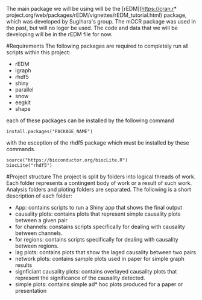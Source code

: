 
The main package we will be using will be the [rEDM](https://cran.r* project.org/web/packages/rEDM/vignettes/rEDM_tutorial.html) package, which was developed by Sugihara's group. The mCCR package was used in the past, but will no loger be used. The code and data that we will be developing will be in the rEDM file for now.

#Requirements
The following packages are required to completely run all scripts within this project:

* rEDM
* igraph
* rhdf5 
* shiny 
* parallel 
* snow 
* eegkit 
* shape

each of these packages can be installed by the following command

```
install.packages("PACKAGE_NAME")
```
with the esception of the rhdf5 package which must be installed by these commands.

```
source("https://bioconductor.org/biocLite.R")
biocLite("rhdf5")
```

#Project structure
The project is split by folders into logical threads of work. Each folder represents a contingent body of work or a result of such work. Analysis folders and ploting folders are separated. The following is a short description of each folder:

*  App: contains scripts to run a Shiny app that shows the final output
*  causality plots: contains plots that represent simple causality plots between a given pair
*  for channels: constains scripts specifically for dealing with causality between channels. 
*  for regions: contains scripts specifically for dealing with causality between regions.
*  lag plots: contains plots that show the laged causality between two pairs
*  network plots: contains sample plots used in paper for simple graph results
*  signficiant causality plots: contains overlayed causality plots that represent the significance of the causality detected.
*  simple plots: contains simple ad* hoc plots produced for a paper or presentation
